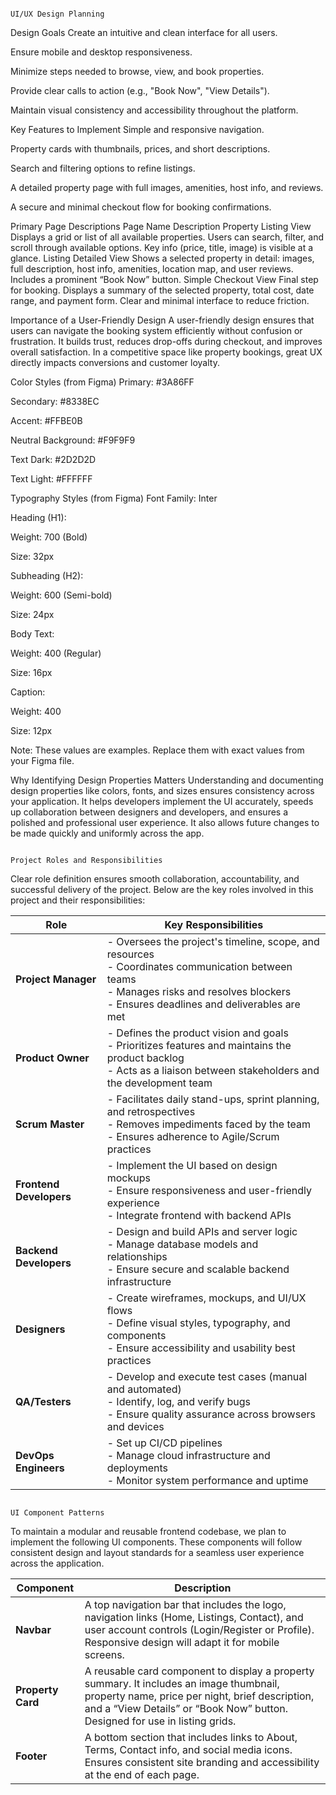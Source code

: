                                                                                  UI/UX Design Planning
                                                                                            
 Design Goals
Create an intuitive and clean interface for all users.

Ensure mobile and desktop responsiveness.

Minimize steps needed to browse, view, and book properties.

Provide clear calls to action (e.g., "Book Now", "View Details").

Maintain visual consistency and accessibility throughout the platform.

 Key Features to Implement
Simple and responsive navigation.

Property cards with thumbnails, prices, and short descriptions.

Search and filtering options to refine listings.

A detailed property page with full images, amenities, host info, and reviews.

A secure and minimal checkout flow for booking confirmations.

Primary Page Descriptions
Page Name	Description
Property Listing View	Displays a grid or list of all available properties. Users can search, filter, and scroll through available options. Key info (price, title, image) is visible at a glance.
Listing Detailed View	Shows a selected property in detail: images, full description, host info, amenities, location map, and user reviews. Includes a prominent “Book Now” button.
Simple Checkout View	Final step for booking. Displays a summary of the selected property, total cost, date range, and payment form. Clear and minimal interface to reduce friction.

Importance of a User-Friendly Design
A user-friendly design ensures that users can navigate the booking system efficiently without confusion or frustration. It builds trust, reduces drop-offs during checkout, and improves overall satisfaction. In a competitive space like property bookings, great UX directly impacts conversions and customer loyalty.

Color Styles (from Figma)
Primary: #3A86FF

Secondary: #8338EC

Accent: #FFBE0B

Neutral Background: #F9F9F9

Text Dark: #2D2D2D

Text Light: #FFFFFF

 Typography Styles (from Figma)
Font Family: Inter

Heading (H1):

Weight: 700 (Bold)

Size: 32px

Subheading (H2):

Weight: 600 (Semi-bold)

Size: 24px

Body Text:

Weight: 400 (Regular)

Size: 16px

Caption:

Weight: 400

Size: 12px

Note: These values are examples. Replace them with exact values from your Figma file.

Why Identifying Design Properties Matters
Understanding and documenting design properties like colors, fonts, and sizes ensures consistency across your application. It helps developers implement the UI accurately, speeds up collaboration between designers and developers, and ensures a polished and professional user experience. It also allows future changes to be made quickly and uniformly across the app.


                                                                            Project Roles and Responsibilities
                                                                              
Clear role definition ensures smooth collaboration, accountability, and successful delivery of the project. Below are the key roles involved in this project and their responsibilities:

| **Role**                | **Key Responsibilities**                                                                                                                                                                      |
| ----------------------- | --------------------------------------------------------------------------------------------------------------------------------------------------------------------------------------------- |
| **Project Manager**     | - Oversees the project's timeline, scope, and resources<br>- Coordinates communication between teams<br>- Manages risks and resolves blockers<br>- Ensures deadlines and deliverables are met |
| **Product Owner**       | - Defines the product vision and goals<br>- Prioritizes features and maintains the product backlog<br>- Acts as a liaison between stakeholders and the development team                       |
| **Scrum Master**        | - Facilitates daily stand-ups, sprint planning, and retrospectives<br>- Removes impediments faced by the team<br>- Ensures adherence to Agile/Scrum practices                                 |
| **Frontend Developers** | - Implement the UI based on design mockups<br>- Ensure responsiveness and user-friendly experience<br>- Integrate frontend with backend APIs                                                  |
| **Backend Developers**  | - Design and build APIs and server logic<br>- Manage database models and relationships<br>- Ensure secure and scalable backend infrastructure                                                 |
| **Designers**           | - Create wireframes, mockups, and UI/UX flows<br>- Define visual styles, typography, and components<br>- Ensure accessibility and usability best practices                                    |
| **QA/Testers**          | - Develop and execute test cases (manual and automated)<br>- Identify, log, and verify bugs<br>- Ensure quality assurance across browsers and devices                                         |
| **DevOps Engineers**    | - Set up CI/CD pipelines<br>- Manage cloud infrastructure and deployments<br>- Monitor system performance and uptime                                                                          |

                                                                                   
                                                                                  UI Component Patterns
                                                                                    
To maintain a modular and reusable frontend codebase, we plan to implement the following UI components. These components will follow consistent design and layout standards for a seamless user experience across the application.

| **Component**     | **Description**                                                                                                                                                                                                           |
| ----------------- | ------------------------------------------------------------------------------------------------------------------------------------------------------------------------------------------------------------------------- |
| **Navbar**        | A top navigation bar that includes the logo, navigation links (Home, Listings, Contact), and user account controls (Login/Register or Profile). Responsive design will adapt it for mobile screens.                       |
| **Property Card** | A reusable card component to display a property summary. It includes an image thumbnail, property name, price per night, brief description, and a “View Details” or “Book Now” button. Designed for use in listing grids. |
| **Footer**        | A bottom section that includes links to About, Terms, Contact info, and social media icons. Ensures consistent site branding and accessibility at the end of each page.                                                   |
